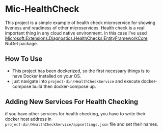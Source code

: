 # Mic-HealthCheck
This project is a simple example of health check microservice for showing liveness and readiness of other microservices.
Health check is a real important thing in any cloud native environment.
In this case I've used  <a href="https://www.nuget.org/packages/Microsoft.Extensions.Diagnostics.HealthChecks/">Microsoft.Extensions.Diagnostics.HealthChecks.EntityFrameworkCore</a> NuGet package.

## How To Use
- This project has been dockerized, so the first necessary things is to have Docker installed on your OS.
- just navigate into <code>project-dir/HealthCheckService</code> and execute docker-compose build then docker-compose up.

## Adding New Services For Health Checking
if you have other services for health checking, you have to write their docker host address in </br><code>project-dir/HealthCheckService/appsettings.json</code> file and set their names.
